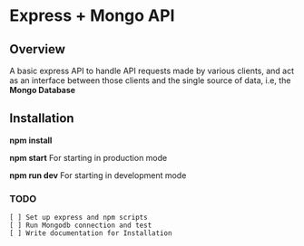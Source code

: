 # Express + Mongo API

## Overview

A basic express API to handle API requests made by various clients, and act as an interface between those clients and the single source of data, i.e, the **Mongo Database**

## Installation

**npm install**

**npm start**
For starting in production mode

**npm run dev**
For starting in development mode

### TODO

    [ ] Set up express and npm scripts
    [ ] Run Mongodb connection and test
    [ ] Write documentation for Installation

